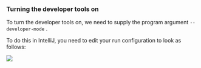 ###  Turning the developer tools on

To turn the developer tools on, we need to supply the program argument `--developer-mode` .

To do this in IntelliJ, you need to edit your run configuration to look as follows:

![](https://i.imgur.com/8iNx9ZC.png)

